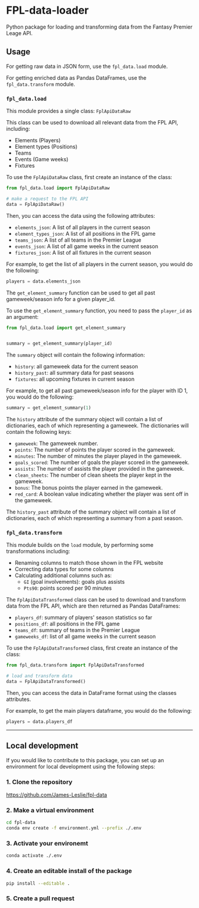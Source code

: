 # FPL-data-loader
Python package for loading and transforming data from the Fantasy Premier Leage API.

## Usage
For getting raw data in JSON form, use the `fpl_data.load` module.

For getting enriched data as Pandas DataFrames, use the `fpl_data.transform` module.

### `fpl_data.load`
This module provides a single class: `FplApiDataRaw`

This class can be used to download all relevant data from the FPL API, including:
  * Elements (Players)
  * Element types (Positions)
  * Teams
  * Events (Game weeks)
  * Fixtures

To use the `FplApiDataRaw` class, first create an instance of the class:
```python
from fpl_data.load import FplApiDataRaw

# make a request to the FPL API
data = FplApiDataRaw()
```

Then, you can access the data using the following attributes:
  * `elements_json`: A list of all players in the current season
  * `element_types_json`: A list of all positions in the FPL game
  * `teams_json`: A list of all teams in the Premier League
  * `events_json`: A list of all game weeks in the current season
  * `fixtures_json`: A list of all fixtures in the current season

For example, to get the list of all players in the current season, you would do the following:
```python
players = data.elements_json
```

The `get_element_summary` function can be used to get all past gameweek/season info for a given player_id.

To use the `get_element_summary` function, you need to pass the `player_id` as an argument:
```python
from fpl_data.load import get_element_summary


summary = get_element_summary(player_id)
```

The `summary` object will contain the following information:
  * `history`: all gameweek data for the current season
  * `history_past`: all summary data for past seasons
  * `fixtures`: all upcoming fixtures in current season

For example, to get all past gameweek/season info for the player with ID 1, you would do the following:
```python
summary = get_element_summary(1)
```

The `history` attribute of the summary object will contain a list of dictionaries, each of which representing a gameweek. The dictionaries will contain the following keys:
  * `gameweek`: The gameweek number.
  * `points`: The number of points the player scored in the gameweek.
  * `minutes`: The number of minutes the player played in the gameweek.
  * `goals_scored`: The number of goals the player scored in the gameweek.
  * `assists`: The number of assists the player provided in the gameweek.
  * `clean_sheets`: The number of clean sheets the player kept in the gameweek.
  * `bonus`: The bonus points the player earned in the gameweek.
  * `red_card`: A boolean value indicating whether the player was sent off in the gameweek.

The `history_past` attribute of the summary object will contain a list of dictionaries, each of which representing a summary from a past season.

### `fpl_data.transform`
This module builds on the `load` module, by performing some transformations including:
  - Renaming columns to match those shown in the FPL website
  - Correcting data types for some columns
  - Calculating additional columns such as:
    - `GI` (goal involvements): goals plus assists
    - `Pts90`: points scored per 90 minutes

The `FplApiDataTransformed` class can be used to download and transform data from the FPL API, which are then returned as Pandas DataFrames:
  * `players_df`: summary of players' season statistics so far
  * `positions_df`: all positions in the FPL game
  * `teams_df`: summary of teams in the Premier League
  * `gameweeks_df`: list of all game weeks in the current season

To use the `FplApiDataTransformed` class, first create an instance of the class:
```python
from fpl_data.transform import FplApiDataTransformed

# load and transform data
data = FplApiDataTransformed()
```

Then, you can access the data in DataFrame format using the classes attributes.

For example, to get the main players dataframe, you would do the following:
```python
players = data.players_df
```

---
## Local development
If you would like to contribute to this package, you can set up an environment for local development using the following steps:

### 1. Clone the repository
https://github.com/James-Leslie/fpl-data

### 2. Make a virtual environment
```bash
cd fpl-data
conda env create -f environment.yml --prefix ./.env
```

### 3. Activate your environemt
```bash
conda activate ./.env
```

### 4. Create an editable install of the package
```bash
pip install --editable .
```

### 5. Create a pull request